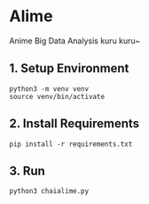 # Alime
Anime Big Data Analysis kuru kuru~

## 1. Setup Environment
```
python3 -m venv venv
source venv/bin/activate
```

## 2. Install Requirements
```
pip install -r requirements.txt
```

## 3. Run
```
python3 chaialime.py
```